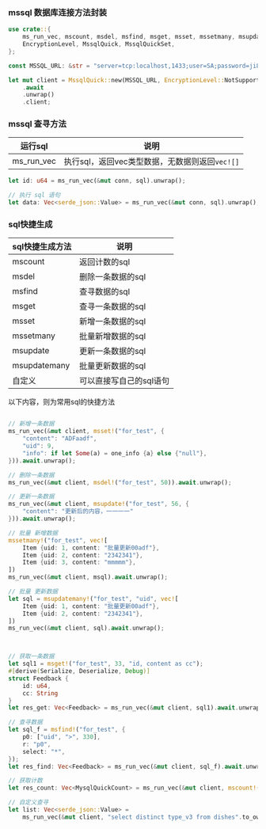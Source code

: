 

### mssql 数据库连接方法封装
```rust
use crate::{
    ms_run_vec, mscount, msdel, msfind, msget, msset, mssetmany, msupdate, msupdatemany,
    EncryptionLevel, MssqlQuick, MssqlQuickSet,
};

const MSSQL_URL: &str = "server=tcp:localhost,1433;user=SA;password=ji83laFidia32FAEE534DFa;database=dev_db;IntegratedSecurity=true;TrustServerCertificate=true";

let mut client = MssqlQuick::new(MSSQL_URL, EncryptionLevel::NotSupported)
    .await
    .unwrap()
    .client;
```


### mssql 查寻方法

|  运行sql   | 说明  |
|  ----  | ----  |
| ms_run_vec  | 执行sql，返回vec类型数据，无数据则返回`vec![]` |

```rust
let id: u64 = ms_run_vec(&mut conn, sql).unwrap();

// 执行 sql 语句
let data: Vec<serde_json::Value> = ms_run_vec(&mut conn, sql).unwrap();
```



### sql快捷生成

|  sql快捷生成方法   | 说明  |
|  ----  | ----  |
| mscount  | 返回计数的sql |
| msdel  | 删除一条数据的sql |
| msfind  | 查寻数据的sql |
| msget  | 查寻一条数据的sql |
| msset  | 新增一条数据的sql |
| mssetmany  | 批量新增数据的sql |
| msupdate  | 更新一条数据的sql |
| msupdatemany  | 批量更新数据的sql |
| 自定义  | 可以直接写自己的sql语句 |


以下内容，则为常用sql的快捷方法
```rust

// 新增一条数据
ms_run_vec(&mut client, msset!("for_test", {
    "content": "ADFaadf",
    "uid": 9,
    "info": if let Some(a) = one_info {a} else {"null"},
})).await.unwrap();

// 删除一条数据
ms_run_vec(&mut client, msdel!("for_test", 50)).await.unwrap();

// 更新一条数据
ms_run_vec(&mut client, msupdate!("for_test", 56, {
    "content": "更新后的内容，一一一一"
})).await.unwrap();

// 批量 新增数据
mssetmany!("for_test", vec![
    Item {uid: 1, content: "批量更新00adf"},
    Item {uid: 2, content: "2342341"},
    Item {uid: 3, content: "mmmmm"},
])
ms_run_vec(&mut client, msql).await.unwrap();

// 批量 更新数据
let sql = msupdatemany!("for_test", "uid", vec![
    Item {uid: 1, content: "批量更新00adf"},
    Item {uid: 2, content: "2342341"},
])
ms_run_vec(&mut client, sql).await.unwrap();



// 获取一条数据
let sql1 = msget!("for_test", 33, "id, content as cc");
#[derive(Serialize, Deserialize, Debug)]
struct Feedback {
    id: u64,
    cc: String
}
let res_get: Vec<Feedback> = ms_run_vec(&mut client, sql1).await.unwrap();

// 查寻数据
let sql_f = msfind!("for_test", {
    p0: ["uid", ">", 330],
    r: "p0",
    select: "*",
});
let res_find: Vec<Feedback> = ms_run_vec(&mut client, sql_f).await.unwrap();

// 获取计数
let res_count: Vec<MysqlQuickCount> = ms_run_vec(&mut client, mscount!("for_test", {})).await.unwrap();

// 自定义查寻
let list: Vec<serde_json::Value> =
    ms_run_vec(&mut client, "select distinct type_v3 from dishes".to_owned()).await.unwrap();

```
